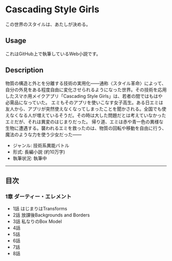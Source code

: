 Cascading Style Girls
=====================

この世界のスタイルは、あたしが決める。

## Usage

これはGitHub上で執筆しているWeb小説です。  

## Description
物質の構造と外とを分離する技術の実用化――通称〈スタイル革命〉によって、自分の外見をある程度自由に変化させられるようになった世界。その技術を応用したスマホ用メイクアプリ「Cascading Style Girls」は、若者の間ではもはや必需品になっていた。
エミもそのアプリを使いこなす女子高生。ある日エミは友人から、アプリが突然使えなくなってしまったことを聞かされる。全国でも使えなくなる人が増えているそうだ。その時は大した問題だとは考えていなかったエミだが、それは異変のはじまりだった。
帰り道、エミは赤や青一色の異様な生物に遭遇する。襲われるエミを救ったのは、物質の回転や移動を自由に行う、魔法のような力を使う少女だった――

* ジャンル: 技術系異能バトル
* 形式: 長編小説 (約10万字)
* 執筆状況: 執筆中

----

## 目次

### 1章 ダーティー・エレメント

* 1話 はじまりはTransforms
* 2話 放課後Backgrounds and Borders
* 3話 私なりのBox Model
* 4話
* 5話
* 6話
* 7話
* 8話
<!--stackedit_data:
eyJoaXN0b3J5IjpbLTE2OTE0NDU0NzBdfQ==
-->
